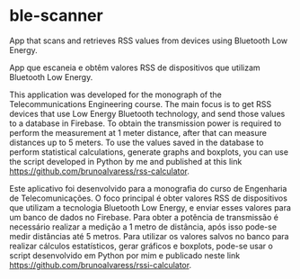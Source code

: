# ble-scanner
 
 App that scans and retrieves RSS values ​​from devices using Bluetooth Low Energy.
 
 App que escaneia e obtêm valores RSS de dispositivos que utilizam Bluetooth Low Energy.

This application was developed for the monograph of the Telecommunications Engineering course. The main focus is to get RSS
devices that use Low Energy Bluetooth technology, and send those values to a database in Firebase. To obtain the
transmission power is required to perform the measurement at 1 meter distance, after that can measure distances up to 5 meters. To use the values saved in the database to perform statistical calculations, generate graphs and boxplots, you can use the script developed in Python by me and published at this link https://github.com/brunoalvaress/rss-calculator.

 

Este aplicativo foi desenvolvido para a monografia do curso de Engenharia de Telecomunicações. O foco principal é obter valores RSS de 
dispositivos que utilizam a tecnologia Bluetooth Low Energy, e enviar esses valores para um banco de dados no Firebase. Para obter a 
potência de transmissão é necessário realizar a medição a 1 metro de distância, após isso pode-se medir distâncias até 5 metros. Para utilizar os valores salvos no banco para realizar cálculos estatísticos, gerar gráficos e boxplots, pode-se usar o script desenvolvido em Python por mim e publicado neste link https://github.com/brunoalvaress/rssi-calculator.

